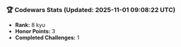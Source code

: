 ### 🏆 Codewars Stats (Updated: 2025-11-01 09:08:22 UTC)

- **Rank:** 8 kyu
- **Honor Points:** 3
- **Completed Challenges:** 1
